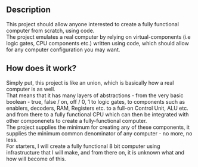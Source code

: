 ## Description
This project should allow anyone interested to create a fully functional computer from scratch, using code.   
The project emulates a real computer by relying on virtual-components (i.e logic gates, CPU components etc.) written using code,
which should allow for any computer configuration you may want.

## How does it work?
Simply put, this project is like an union, which is basically how a real computer is as well.   
That means that it has many layers of abstractions - from the very basic boolean - true, false / on, off / 0, 1 to logic gates, to components such as enablers, decoders, RAM, Registers etc. to a full-on Control Unit, ALU etc. and from there to a fully functional CPU which can then be integrated with other componenets to create a fully-functional computer.   
The project supplies the minimum for creating any of these components, it supplies the minimum common denominator of any computer - no more, no less.   
For starters, I will create a fully functional 8 bit computer using infrastructure that I will make, and from there on, it is unknown what and how will become of this.
